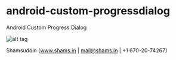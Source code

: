 # android-custom-progressdialog
Android Custom Progress Dialog

![alt tag](https://raw.githubusercontent.com/shamsin/android-custom-progressdialog/master/sample.png)

Shamsuddin (www.shams.in | mail@shams.in | +1 670-20-74267) 
